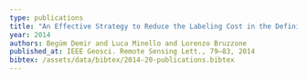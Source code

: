 ```yaml
---
type: publications
title: "An Effective Strategy to Reduce the Labeling Cost in the Definition of Training Sets by Active Learning"
year: 2014
authors: Begüm Demir and Luca Minello and Lorenzo Bruzzone
published_at: IEEE Geosci. Remote Sensing Lett., 79–83, 2014
bibtex: /assets/data/bibtex/2014-20-publications.bibtex 
---
```

